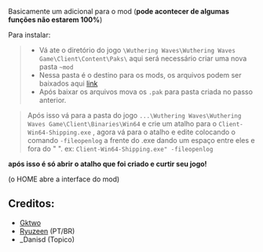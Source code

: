 Basicamente um adicional para o mod (**__pode acontecer de algumas funções não estarem 100%__**)

Para instalar:

> - Vá ate o diretório do jogo  `\Wuthering Waves\Wuthering Waves Game\Client\Content\Paks\` aqui será necessário criar uma nova pasta `~mod`
> - Nessa pasta é o destino para os mods, os arquivos podem ser baixados aqui [link](https://github.com/ryuzeen/WutheringWaves-Tools)
> - Após baixar os arquivos mova os `.pak` para pasta criada no passo anterior.


> Após isso vá para a pasta do jogo `...\Wuthering Waves\Wuthering Waves Game\Client\Binaries\Win64` e crie um atalho para o `Client-Win64-Shipping.exe` , agora vá para o atalho e edite colocando o comando `-fileopenlog` a frente do .exe dando um espaço entre eles e fora do " ".
> ex: `Client-Win64-Shipping.exe" -fileopenlog`

**após isso é só abrir o atalho que foi criado e curtir seu jogo!**

(o HOME abre a interface do mod)

## Creditos:

- [Gktwo](https://github.com/Gktwo)
- [Ryuzeen](https://github.com/ryuzeen) (PT/BR)
- _Danisd (Topico)

